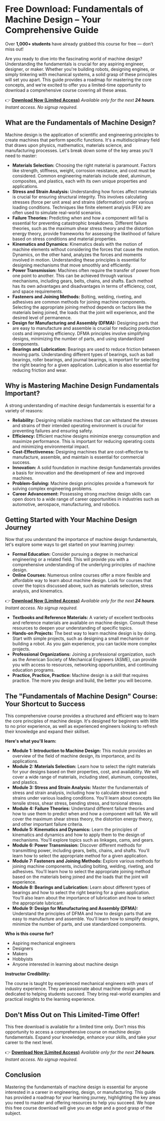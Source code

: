 # Free Download: Fundamentals of Machine Design – Your Comprehensive Guide

Over **1,000+ students** have already grabbed this course for free — don’t miss out!

Are you ready to dive into the fascinating world of machine design? Understanding the fundamentals is crucial for any aspiring engineer, designer, or maker. Whether you're building robots, designing engines, or simply tinkering with mechanical systems, a solid grasp of these principles will set you apart. This guide provides a roadmap for mastering the core concepts, and we’re excited to offer you a limited-time opportunity to download a comprehensive course covering all these areas.

👉 [**Download Now (Limited Access)**](https://udemywork.com/fundamentals-of-machine-design)
_Available only for the next **24 hours**. Instant access. No signup required._

## What are the Fundamentals of Machine Design?

Machine design is the application of scientific and engineering principles to create machines that perform specific functions. It's a multidisciplinary field that draws upon physics, mathematics, materials science, and manufacturing processes. Let's break down some of the key areas you'll need to master:

*   **Materials Selection:** Choosing the right material is paramount. Factors like strength, stiffness, weight, corrosion resistance, and cost must be considered. Common engineering materials include steel, aluminum, composites, and plastics, each with its own unique properties and applications.
*   **Stress and Strain Analysis:** Understanding how forces affect materials is crucial for ensuring structural integrity. This involves calculating stresses (force per unit area) and strains (deformation) under various loading conditions. Techniques like finite element analysis (FEA) are often used to simulate real-world scenarios.
*   **Failure Theories:** Predicting when and how a component will fail is essential for preventing catastrophic breakdowns. Different failure theories, such as the maximum shear stress theory and the distortion energy theory, provide frameworks for assessing the likelihood of failure based on stress conditions and material properties.
*   **Kinematics and Dynamics:** Kinematics deals with the motion of machine elements without considering the forces that cause the motion. Dynamics, on the other hand, analyzes the forces and moments involved in motion. Understanding these principles is essential for designing mechanisms that move smoothly and efficiently.
*   **Power Transmission:** Machines often require the transfer of power from one point to another. This can be achieved through various mechanisms, including gears, belts, chains, and shafts. Each method has its own advantages and disadvantages in terms of efficiency, cost, and space requirements.
*   **Fasteners and Joining Methods:** Bolting, welding, riveting, and adhesives are common methods for joining machine components. Selecting the appropriate joining method depends on factors like the materials being joined, the loads that the joint will experience, and the desired level of permanence.
*   **Design for Manufacturing and Assembly (DFMA):** Designing parts that are easy to manufacture and assemble is crucial for reducing production costs and improving efficiency. DFMA principles involve simplifying designs, minimizing the number of parts, and using standardized components.
*   **Bearings and Lubrication:** Bearings are used to reduce friction between moving parts. Understanding different types of bearings, such as ball bearings, roller bearings, and journal bearings, is important for selecting the right bearing for a given application. Lubrication is also essential for reducing friction and wear.

## Why is Mastering Machine Design Fundamentals Important?

A strong understanding of machine design fundamentals is essential for a variety of reasons:

*   **Reliability:** Designing reliable machines that can withstand the stresses and strains of their intended operating environment is crucial for preventing failures and ensuring safety.
*   **Efficiency:** Efficient machine designs minimize energy consumption and maximize performance. This is important for reducing operating costs and minimizing environmental impact.
*   **Cost-Effectiveness:** Designing machines that are cost-effective to manufacture, assemble, and maintain is essential for commercial success.
*   **Innovation:** A solid foundation in machine design fundamentals provides a basis for innovation and the development of new and improved machines.
*   **Problem-Solving:** Machine design principles provide a framework for solving complex engineering problems.
*   **Career Advancement:** Possessing strong machine design skills can open doors to a wide range of career opportunities in industries such as automotive, aerospace, manufacturing, and robotics.

## Getting Started with Your Machine Design Journey

Now that you understand the importance of machine design fundamentals, let's explore some ways to get started on your learning journey:

*   **Formal Education:** Consider pursuing a degree in mechanical engineering or a related field. This will provide you with a comprehensive understanding of the underlying principles of machine design.
*   **Online Courses:** Numerous online courses offer a more flexible and affordable way to learn about machine design. Look for courses that cover the topics discussed above, such as materials selection, stress analysis, and kinematics.

👉 [**Download Now (Limited Access)**](https://udemywork.com/fundamentals-of-machine-design)
_Available only for the next **24 hours**. Instant access. No signup required._

*   **Textbooks and Reference Materials:** A variety of excellent textbooks and reference materials are available on machine design. Consult these resources to deepen your understanding of specific topics.
*   **Hands-on Projects:** The best way to learn machine design is by doing. Start with simple projects, such as designing a small mechanism or building a robot. As you gain experience, you can tackle more complex projects.
*   **Professional Organizations:** Joining a professional organization, such as the American Society of Mechanical Engineers (ASME), can provide you with access to resources, networking opportunities, and continuing education programs.
*   **Practice, Practice, Practice:** Machine design is a skill that requires practice. The more you design and build, the better you will become.

## The "Fundamentals of Machine Design" Course: Your Shortcut to Success

This comprehensive course provides a structured and efficient way to learn the core principles of machine design. It's designed for beginners with little to no prior experience, as well as experienced engineers looking to refresh their knowledge and expand their skillset.

**Here's what you'll learn:**

*   **Module 1: Introduction to Machine Design:** This module provides an overview of the field of machine design, its importance, and its applications.
*   **Module 2: Materials Selection:** Learn how to select the right materials for your designs based on their properties, cost, and availability. We will cover a wide range of materials, including steel, aluminum, composites, and plastics.
*   **Module 3: Stress and Strain Analysis:** Master the fundamentals of stress and strain analysis, including how to calculate stresses and strains under various loading conditions. You'll learn about concepts like tensile stress, shear stress, bending stress, and torsional stress.
*   **Module 4: Failure Theories:** Understand different failure theories and how to use them to predict when and how a component will fail. We will cover the maximum shear stress theory, the distortion energy theory, and other important failure criteria.
*   **Module 5: Kinematics and Dynamics:** Learn the principles of kinematics and dynamics and how to apply them to the design of mechanisms. You'll explore topics such as linkages, cams, and gears.
*   **Module 6: Power Transmission:** Discover different methods for transmitting power, including gears, belts, chains, and shafts. You'll learn how to select the appropriate method for a given application.
*   **Module 7: Fasteners and Joining Methods:** Explore various methods for joining machine components, including bolting, welding, riveting, and adhesives. You'll learn how to select the appropriate joining method based on the materials being joined and the loads that the joint will experience.
*   **Module 8: Bearings and Lubrication:** Learn about different types of bearings and how to select the right bearing for a given application. You'll also learn about the importance of lubrication and how to select the appropriate lubricant.
*   **Module 9: Design for Manufacturing and Assembly (DFMA):** Understand the principles of DFMA and how to design parts that are easy to manufacture and assemble. You'll learn how to simplify designs, minimize the number of parts, and use standardized components.

**Who is this course for?**

*   Aspiring mechanical engineers
*   Designers
*   Makers
*   Hobbyists
*   Anyone interested in learning about machine design

**Instructor Credibility:**

The course is taught by experienced mechanical engineers with years of industry experience. They are passionate about machine design and dedicated to helping students succeed. They bring real-world examples and practical insights to the learning experience.

## Don't Miss Out on This Limited-Time Offer!

This free download is available for a limited time only. Don't miss this opportunity to access a comprehensive course on machine design fundamentals. Expand your knowledge, enhance your skills, and take your career to the next level.

👉 [**Download Now (Limited Access)**](https://udemywork.com/fundamentals-of-machine-design)
_Available only for the next **24 hours**. Instant access. No signup required._

## Conclusion

Mastering the fundamentals of machine design is essential for anyone interested in a career in engineering, design, or manufacturing. This guide has provided a roadmap for your learning journey, highlighting the key areas you need to master and offering resources to help you succeed. We hope this free course download will give you an edge and a good grasp of the subject.
